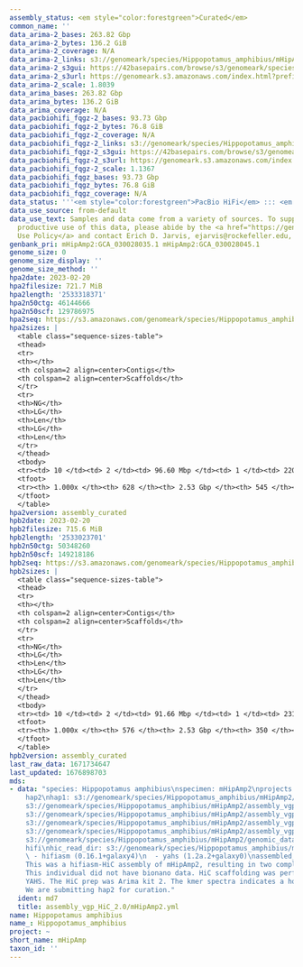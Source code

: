 ```yaml
---
assembly_status: <em style="color:forestgreen">Curated</em>
common_name: ''
data_arima-2_bases: 263.82 Gbp
data_arima-2_bytes: 136.2 GiB
data_arima-2_coverage: N/A
data_arima-2_links: s3://genomeark/species/Hippopotamus_amphibius/mHipAmp2/genomic_data/arima/<br>
data_arima-2_s3gui: https://42basepairs.com/browse/s3/genomeark/species/Hippopotamus_amphibius/mHipAmp2/genomic_data/arima/
data_arima-2_s3url: https://genomeark.s3.amazonaws.com/index.html?prefix=species/Hippopotamus_amphibius/mHipAmp2/genomic_data/arima/
data_arima-2_scale: 1.8039
data_arima_bases: 263.82 Gbp
data_arima_bytes: 136.2 GiB
data_arima_coverage: N/A
data_pacbiohifi_fqgz-2_bases: 93.73 Gbp
data_pacbiohifi_fqgz-2_bytes: 76.8 GiB
data_pacbiohifi_fqgz-2_coverage: N/A
data_pacbiohifi_fqgz-2_links: s3://genomeark/species/Hippopotamus_amphibius/mHipAmp2/genomic_data/pacbio_hifi/<br>
data_pacbiohifi_fqgz-2_s3gui: https://42basepairs.com/browse/s3/genomeark/species/Hippopotamus_amphibius/mHipAmp2/genomic_data/pacbio_hifi/
data_pacbiohifi_fqgz-2_s3url: https://genomeark.s3.amazonaws.com/index.html?prefix=species/Hippopotamus_amphibius/mHipAmp2/genomic_data/pacbio_hifi/
data_pacbiohifi_fqgz-2_scale: 1.1367
data_pacbiohifi_fqgz_bases: 93.73 Gbp
data_pacbiohifi_fqgz_bytes: 76.8 GiB
data_pacbiohifi_fqgz_coverage: N/A
data_status: '''<em style="color:forestgreen">PacBio HiFi</em> ::: <em style="color:forestgreen">Arima</em>'''
data_use_source: from-default
data_use_text: Samples and data come from a variety of sources. To support fair and
  productive use of this data, please abide by the <a href="https://genome10k.soe.ucsc.edu/data-use-policies/">Data
  Use Policy</a> and contact Erich D. Jarvis, ejarvis@rockefeller.edu, with any questions.
genbank_pri: mHipAmp2:GCA_030028035.1 mHipAmp2:GCA_030028045.1
genome_size: 0
genome_size_display: ''
genome_size_method: ''
hpa2date: 2023-02-20
hpa2filesize: 721.7 MiB
hpa2length: '2533318371'
hpa2n50ctg: 46144666
hpa2n50scf: 129786975
hpa2seq: https://s3.amazonaws.com/genomeark/species/Hippopotamus_amphibius/mHipAmp2/assembly_curated/mHipAmp2.hap1.decon.20230220.fasta.gz
hpa2sizes: |
  <table class="sequence-sizes-table">
  <thead>
  <tr>
  <th></th>
  <th colspan=2 align=center>Contigs</th>
  <th colspan=2 align=center>Scaffolds</th>
  </tr>
  <tr>
  <th>NG</th>
  <th>LG</th>
  <th>Len</th>
  <th>LG</th>
  <th>Len</th>
  </tr>
  </thead>
  <tbody>
  <tr><td> 10 </td><td> 2 </td><td> 96.60 Mbp </td><td> 1 </td><td> 220.08 Mbp </td></tr><tr><td> 20 </td><td> 5 </td><td> 81.29 Mbp </td><td> 2 </td><td> 184.16 Mbp </td></tr><tr><td> 30 </td><td> 8 </td><td> 71.25 Mbp </td><td> 3 </td><td> 169.33 Mbp </td></tr><tr><td> 40 </td><td> 12 </td><td> 61.79 Mbp </td><td> 5 </td><td> 143.86 Mbp </td></tr><tr style="background-color:#cccccc;"><td> 50 </td><td> 17 </td><td style="background-color:#88ff88;"> 46.14 Mbp </td><td> 7 </td><td style="background-color:#88ff88;"> 129.79 Mbp </td></tr><tr><td> 60 </td><td> 23 </td><td> 35.39 Mbp </td><td> 9 </td><td> 115.28 Mbp </td></tr><tr><td> 70 </td><td> 31 </td><td> 28.91 Mbp </td><td> 11 </td><td> 99.61 Mbp </td></tr><tr><td> 80 </td><td> 40 </td><td> 24.15 Mbp </td><td> 14 </td><td> 91.68 Mbp </td></tr><tr><td> 90 </td><td> 56 </td><td> 10.33 Mbp </td><td> 17 </td><td> 70.70 Mbp </td></tr><tr><td> 100 </td><td> 627 </td><td> 16.24 Kbp </td><td> 544 </td><td> 16.24 Kbp </td></tr></tbody>
  <tfoot>
  <tr><th> 1.000x </th><th> 628 </th><th> 2.53 Gbp </th><th> 545 </th><th> 2.53 Gbp </th></tr>
  </tfoot>
  </table>
hpa2version: assembly_curated
hpb2date: 2023-02-20
hpb2filesize: 715.6 MiB
hpb2length: '2533023701'
hpb2n50ctg: 50348260
hpb2n50scf: 149218186
hpb2seq: https://s3.amazonaws.com/genomeark/species/Hippopotamus_amphibius/mHipAmp2/assembly_curated/mHipAmp2.hap2.cur.20230220.fasta.gz
hpb2sizes: |
  <table class="sequence-sizes-table">
  <thead>
  <tr>
  <th></th>
  <th colspan=2 align=center>Contigs</th>
  <th colspan=2 align=center>Scaffolds</th>
  </tr>
  <tr>
  <th>NG</th>
  <th>LG</th>
  <th>Len</th>
  <th>LG</th>
  <th>Len</th>
  </tr>
  </thead>
  <tbody>
  <tr><td> 10 </td><td> 2 </td><td> 91.66 Mbp </td><td> 1 </td><td> 231.73 Mbp </td></tr><tr><td> 20 </td><td> 5 </td><td> 81.89 Mbp </td><td> 2 </td><td> 199.51 Mbp </td></tr><tr><td> 30 </td><td> 8 </td><td> 70.29 Mbp </td><td> 3 </td><td> 188.31 Mbp </td></tr><tr><td> 40 </td><td> 12 </td><td> 59.74 Mbp </td><td> 4 </td><td> 174.74 Mbp </td></tr><tr style="background-color:#cccccc;"><td> 50 </td><td> 17 </td><td style="background-color:#88ff88;"> 50.35 Mbp </td><td> 6 </td><td style="background-color:#88ff88;"> 149.22 Mbp </td></tr><tr><td> 60 </td><td> 22 </td><td> 43.52 Mbp </td><td> 8 </td><td> 144.14 Mbp </td></tr><tr><td> 70 </td><td> 29 </td><td> 31.23 Mbp </td><td> 9 </td><td> 137.58 Mbp </td></tr><tr><td> 80 </td><td> 40 </td><td> 18.39 Mbp </td><td> 12 </td><td> 104.25 Mbp </td></tr><tr><td> 90 </td><td> 58 </td><td> 8.92 Mbp </td><td> 14 </td><td> 80.66 Mbp </td></tr><tr><td> 100 </td><td> 575 </td><td> 21.22 Kbp </td><td> 349 </td><td> 21.22 Kbp </td></tr></tbody>
  <tfoot>
  <tr><th> 1.000x </th><th> 576 </th><th> 2.53 Gbp </th><th> 350 </th><th> 2.53 Gbp </th></tr>
  </tfoot>
  </table>
hpb2version: assembly_curated
last_raw_data: 1671734647
last_updated: 1676898703
mds:
- data: "species: Hippopotamus amphibius\nspecimen: mHipAmp2\nprojects: \n  - vgp\nhaplotype_to_curate:
    hap2\nhap1: s3://genomeark/species/Hippopotamus_amphibius/mHipAmp2/assembly_vgp_HiC_2.0/mHipAmp2.HiC.hap1.20230116.fasta.gz\nhap2:
    s3://genomeark/species/Hippopotamus_amphibius/mHipAmp2/assembly_vgp_HiC_2.0/mHipAmp2.HiC.hap2.20230116.fasta.gz\npretext_hap1:
    s3://genomeark/species/Hippopotamus_amphibius/mHipAmp2/assembly_vgp_HiC_2.0/evaluation/hap1/pretext/mHipAmp2_hap1__s2_heatmap.pretext\npretext_hap2:
    s3://genomeark/species/Hippopotamus_amphibius/mHipAmp2/assembly_vgp_HiC_2.0/evaluation/hap2/pretext/mHipAmp2_hap2__s2_heatmap.pretext\nkmer_spectra_img:
    s3://genomeark/species/Hippopotamus_amphibius/mHipAmp2/assembly_vgp_HiC_2.0/evaluation/merqury/mHipAmp2_png/\npacbio_read_dir:
    s3://genomeark/species/Hippopotamus_amphibius/mHipAmp2/genomic_data/pacbio_hifi/\npacbio_read_type:
    hifi\nhic_read_dir: s3://genomeark/species/Hippopotamus_amphibius/mHipAmp2/genomic_data/arima/\npipeline:\n
    \ - hifiasm (0.16.1+galaxy4)\n  - yahs (1.2a.2+galaxy0)\nassembled_by_group: Rockefeller\nnotes:
    This was a hifiasm-HiC assembly of mHipAmp2, resulting in two complete haplotypes.
    This individual did not have bionano data. HiC scaffolding was performed with
    YAHS. The HiC prep was Arima kit 2. The kmer spectra indicates a homogametic specimen.
    We are submitting hap2 for curation."
  ident: md7
  title: assembly_vgp_HiC_2.0/mHipAmp2.yml
name: Hippopotamus amphibius
name_: Hippopotamus_amphibius
project: ~
short_name: mHipAmp
taxon_id: ''
---
```

